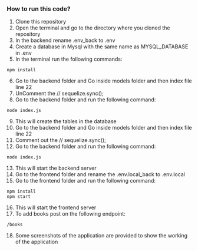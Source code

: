 ### How to run this code?
1. Clone this repository
2. Open the terminal and go to the directory where you cloned the repository
3. In the backend rename .env_back to .env
4. Create a database in Mysql with the same name as MYSQL_DATABASE in .env
5. In the terminal run the following commands:
```
npm install
```
6. Go to the backend folder and Go inside models folder and then index file line 22
7. UnComment the // sequelize.sync();
8. Go to the backend folder and run the following command:
```
node index.js
```
9. This will create the tables in the database
10. Go to the backend folder and Go inside models folder and then index file line 22
11. Comment out the // sequelize.sync();
12. Go to the backend folder and run the following command:
```
node index.js
```
13. This will start the backend server
14. Go to the frontend folder and rename the .env.local_back to .env.local
15. Go to the frontend folder and run the following command:
```
npm install
npm start
```
16. This will start the frontend server
17. To add books post on the following endpoint:
```
/books
```
18. Some screenshots of the application are provided to show the working of the application

